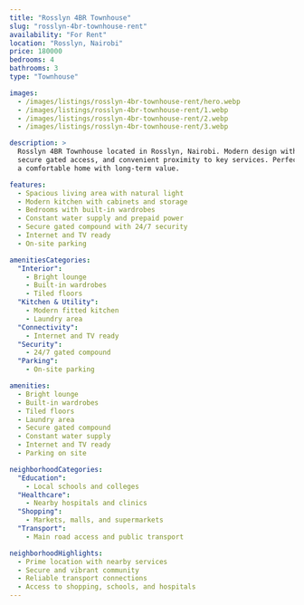 ```yaml
---
title: "Rosslyn 4BR Townhouse"
slug: "rosslyn-4br-townhouse-rent"
availability: "For Rent"
location: "Rosslyn, Nairobi"
price: 180000
bedrooms: 4
bathrooms: 3
type: "Townhouse"

images:
  - /images/listings/rosslyn-4br-townhouse-rent/hero.webp
  - /images/listings/rosslyn-4br-townhouse-rent/1.webp
  - /images/listings/rosslyn-4br-townhouse-rent/2.webp
  - /images/listings/rosslyn-4br-townhouse-rent/3.webp

description: >
  Rosslyn 4BR Townhouse located in Rosslyn, Nairobi. Modern design with reliable utilities,
  secure gated access, and convenient proximity to key services. Perfect for tenants seeking
  a comfortable home with long-term value.

features:
  - Spacious living area with natural light
  - Modern kitchen with cabinets and storage
  - Bedrooms with built-in wardrobes
  - Constant water supply and prepaid power
  - Secure gated compound with 24/7 security
  - Internet and TV ready
  - On-site parking

amenitiesCategories:
  "Interior":
    - Bright lounge
    - Built-in wardrobes
    - Tiled floors
  "Kitchen & Utility":
    - Modern fitted kitchen
    - Laundry area
  "Connectivity":
    - Internet and TV ready
  "Security":
    - 24/7 gated compound
  "Parking":
    - On-site parking

amenities:
  - Bright lounge
  - Built-in wardrobes
  - Tiled floors
  - Laundry area
  - Secure gated compound
  - Constant water supply
  - Internet and TV ready
  - Parking on site

neighborhoodCategories:
  "Education":
    - Local schools and colleges
  "Healthcare":
    - Nearby hospitals and clinics
  "Shopping":
    - Markets, malls, and supermarkets
  "Transport":
    - Main road access and public transport

neighborhoodHighlights:
  - Prime location with nearby services
  - Secure and vibrant community
  - Reliable transport connections
  - Access to shopping, schools, and hospitals
---
```

